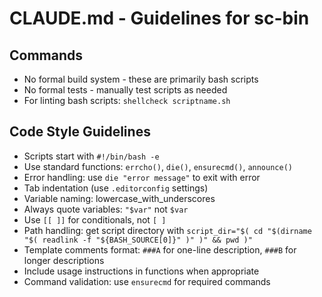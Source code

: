 # CLAUDE.md - Guidelines for sc-bin

## Commands
- No formal build system - these are primarily bash scripts
- No formal tests - manually test scripts as needed
- For linting bash scripts: `shellcheck scriptname.sh`

## Code Style Guidelines
- Scripts start with `#!/bin/bash -e`
- Use standard functions: `errcho()`, `die()`, `ensurecmd()`, `announce()`
- Error handling: use `die "error message"` to exit with error
- Tab indentation (use `.editorconfig` settings)
- Variable naming: lowercase_with_underscores
- Always quote variables: `"$var"` not `$var`
- Use `[[ ]]` for conditionals, not `[ ]`
- Path handling: get script directory with `script_dir="$( cd "$(dirname "$( readlink -f "${BASH_SOURCE[0]}" )" )" && pwd )"`
- Template comments format: `###A` for one-line description, `###B` for longer descriptions
- Include usage instructions in functions when appropriate
- Command validation: use `ensurecmd` for required commands